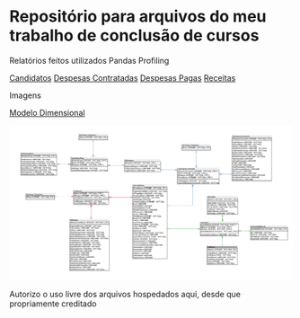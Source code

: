 <html lang="pt">
<body>
<h1>Repositório para arquivos do meu trabalho de conclusão de cursos</h1>
<p>Relatórios feitos utilizados Pandas Profiling</p>
<a href="relatorio_candidatos_completo.html">Candidatos</a>
<a href="relatorio_despesas_contratadas_candidatos.html">Despesas Contratadas</a>
<a href="relatorio_despesas_pagas_candidatos.html">Despesas Pagas</a>
<a href="relatorio_receitas_candidatos.html">Receitas</a>

<p>Imagens</p>
<a href="imagens/modelo_dimensional.png">Modelo Dimensional</a>

![Modelo dimensional](imagens/modelo_dimensional.png)


<p>Autorizo o uso livre dos arquivos hospedados aqui, desde que propriamente creditado</p>
</body>
</html>
